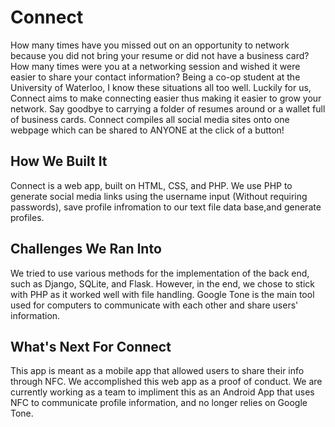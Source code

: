 # Connect

How many times have you missed out on an opportunity to network because you did not bring your resume or did not have a business card?  How many times were you at a networking session and wished it were easier to share your contact information?  Being a co-op student at the University of Waterloo,  I know these situations all too well.  Luckily for us, Connect aims to make connecting easier thus making it easier to grow your network. Say goodbye to carrying a folder of resumes around or a wallet full of business cards. Connect compiles all social media sites onto one webpage which can be shared to ANYONE at the click of a button! 

## How We Built It
Connect is a web app, built on HTML, CSS, and PHP.  We use PHP to generate social media links using the username input (Without requiring passwords), save profile infromation to our text file data base,and generate profiles.

## Challenges We Ran Into
We tried to use various methods for the implementation of the back end, such as Django, SQLite, and Flask.  However, in the end, we chose to stick with PHP as it worked well with file handling. Google Tone is the main tool used for computers to communicate with each other and share users' information.

## What's Next For Connect
This app is meant as a mobile app that allowed users to share their info through NFC.  We accomplished this web app as a proof of conduct.  We are currently working as a team to impliment this as an Android App that uses NFC to communicate profile information, and no longer relies on Google Tone.
